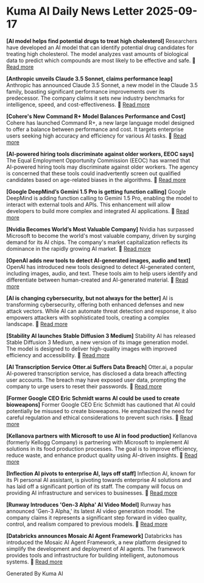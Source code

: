 # Kuma AI Daily News Letter 2025-09-17 

**[AI model helps find potential drugs to treat high cholesterol]**
Researchers have developed an AI model that can identify potential drug candidates for treating high cholesterol. The model analyzes vast amounts of biological data to predict which compounds are most likely to be effective and safe.
🔗 [Read more](https://www.axios.com/2024/05/02/ai-model-drugs-high-cholesterol)

**[Anthropic unveils Claude 3.5 Sonnet, claims performance leap]**
Anthropic has announced Claude 3.5 Sonnet, a new model in the Claude 3.5 family, boasting significant performance improvements over its predecessor. The company claims it sets new industry benchmarks for intelligence, speed, and cost-effectiveness.
🔗 [Read more](https://venturebeat.com/ai/anthropic-unveils-claude-3-5-sonnet-claims-performance-leap/)

**[Cohere's New Command R+ Model Balances Performance and Cost]**
Cohere has launched Command R+, a new large language model designed to offer a balance between performance and cost. It targets enterprise users seeking high accuracy and efficiency for various AI tasks.
🔗 [Read more](https://techcrunch.com/2024/06/20/coheres-new-command-r-model-balances-performance-and-cost/)

**[AI-powered hiring tools discriminate against older workers, EEOC says]**
The Equal Employment Opportunity Commission (EEOC) has warned that AI-powered hiring tools may discriminate against older workers. The agency is concerned that these tools could inadvertently screen out qualified candidates based on age-related biases in the algorithms.
🔗 [Read more](https://www.reuters.com/legal/ai-powered-hiring-tools-discriminate-against-older-workers-eeoc-says-2024-06-20/)

**[Google DeepMind’s Gemini 1.5 Pro is getting function calling]**
Google DeepMind is adding function calling to Gemini 1.5 Pro, enabling the model to interact with external tools and APIs. This enhancement will allow developers to build more complex and integrated AI applications.
🔗 [Read more](https://www.theverge.com/2024/06/20/24181004/google-deepmind-gemini-1-5-pro-function-calling)

**[Nvidia Becomes World’s Most Valuable Company]**
Nvidia has surpassed Microsoft to become the world's most valuable company, driven by surging demand for its AI chips. The company's market capitalization reflects its dominance in the rapidly growing AI market.
🔗 [Read more](https://www.barrons.com/articles/nvidia-stock-price-market-cap-microsoft-01673584488)

**[OpenAI adds new tools to detect AI-generated images, audio and text]**
OpenAI has introduced new tools designed to detect AI-generated content, including images, audio, and text. These tools aim to help users identify and differentiate between human-created and AI-generated material.
🔗 [Read more](https://www.cnbc.com/2024/06/20/openai-adds-new-tools-to-detect-ai-generated-images-audio-and-text.html)

**[AI is changing cybersecurity, but not always for the better]**
AI is transforming cybersecurity, offering both enhanced defenses and new attack vectors. While AI can automate threat detection and response, it also empowers attackers with sophisticated tools, creating a complex landscape.
🔗 [Read more](https://www.securitymagazine.com/articles/101332-ai-is-changing-cybersecurity-but-not-always-for-the-better)

**[Stability AI launches Stable Diffusion 3 Medium]**
Stability AI has released Stable Diffusion 3 Medium, a new version of its image generation model. The model is designed to deliver high-quality images with improved efficiency and accessibility.
🔗 [Read more](https://venturebeat.com/ai/stability-ai-launches-stable-diffusion-3-medium/)

**[AI Transcription Service Otter.ai Suffers Data Breach]**
Otter.ai, a popular AI-powered transcription service, has disclosed a data breach affecting user accounts. The breach may have exposed user data, prompting the company to urge users to reset their passwords.
🔗 [Read more](https://www.darkreading.com/cybersecurity-operations/ai-transcription-service-otter-ai-suffers-data-breach)

**[Former Google CEO Eric Schmidt warns AI could be used to create bioweapons]**
Former Google CEO Eric Schmidt has cautioned that AI could potentially be misused to create bioweapons. He emphasized the need for careful regulation and ethical considerations to prevent such risks.
🔗 [Read more](https://www.businessinsider.com/eric-schmidt-warns-ai-could-be-used-to-create-bioweapons-2024-6)

**[Kellanova partners with Microsoft to use AI in food production]**
Kellanova (formerly Kellogg Company) is partnering with Microsoft to implement AI solutions in its food production processes. The goal is to improve efficiency, reduce waste, and enhance product quality using AI-driven insights.
🔗 [Read more](https://www.fooddive.com/news/kellogg-microsoft-ai-food-production/718704/)

**[Inflection AI pivots to enterprise AI, lays off staff]**
Inflection AI, known for its Pi personal AI assistant, is pivoting towards enterprise AI solutions and has laid off a significant portion of its staff. The company will focus on providing AI infrastructure and services to businesses.
🔗 [Read more](https://www.theinformation.com/articles/inflection-ai-pivots-to-enterprise-ai-lays-off-staff)

**[Runway Introduces 'Gen-3 Alpha' AI Video Model]**
Runway has announced 'Gen-3 Alpha,' its latest AI video generation model. The company claims it represents a significant step forward in video quality, control, and realism compared to previous models.
🔗 [Read more](https://petapixel.com/2024/06/17/runway-introduces-gen-3-alpha-ai-video-model/)

**[Databricks announces Mosaic AI Agent Framework]**
Databricks has introduced the Mosaic AI Agent Framework, a new platform designed to simplify the development and deployment of AI agents. The framework provides tools and infrastructure for building intelligent, autonomous systems.
🔗 [Read more](https://venturebeat.com/ai/databricks-announces-mosaic-ai-agent-framework/)

Generated By Kuma AI